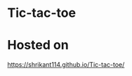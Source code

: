 # Tic-tac-toe
<h1>Hosted on</h1>
<a href = " https://shrikant114.github.io/Tic-tac-toe/ "> https://shrikant114.github.io/Tic-tac-toe/</a>

